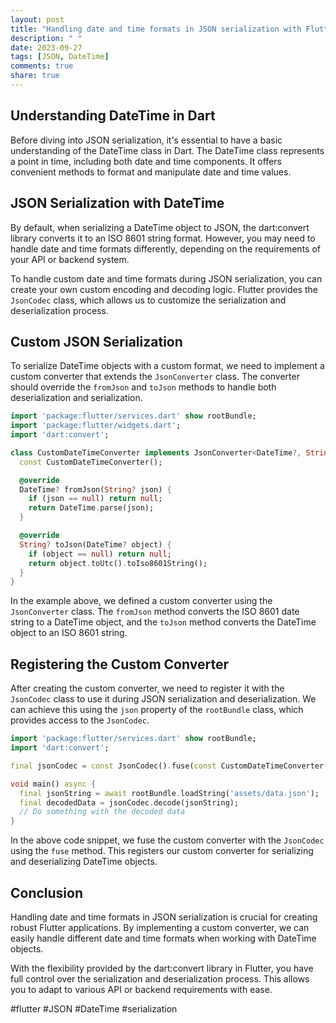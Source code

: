 ```yaml
---
layout: post
title: "Handling date and time formats in JSON serialization with Flutter"
description: " "
date: 2023-09-27
tags: [JSON, DateTime]
comments: true
share: true
---
```


## Understanding DateTime in Dart

Before diving into JSON serialization, it's essential to have a basic understanding of the DateTime class in Dart. The DateTime class represents a point in time, including both date and time components. It offers convenient methods to format and manipulate date and time values.

## JSON Serialization with DateTime

By default, when serializing a DateTime object to JSON, the dart:convert library converts it to an ISO 8601 string format. However, you may need to handle date and time formats differently, depending on the requirements of your API or backend system.

To handle custom date and time formats during JSON serialization, you can create your own custom encoding and decoding logic. Flutter provides the `JsonCodec` class, which allows us to customize the serialization and deserialization process.

## Custom JSON Serialization

To serialize DateTime objects with a custom format, we need to implement a custom converter that extends the `JsonConverter` class. The converter should override the `fromJson` and `toJson` methods to handle both deserialization and serialization.

```dart
import 'package:flutter/services.dart' show rootBundle;
import 'package:flutter/widgets.dart';
import 'dart:convert';

class CustomDateTimeConverter implements JsonConverter<DateTime?, String?> {
  const CustomDateTimeConverter();

  @override
  DateTime? fromJson(String? json) {
    if (json == null) return null;
    return DateTime.parse(json);
  }

  @override
  String? toJson(DateTime? object) {
    if (object == null) return null;
    return object.toUtc().toIso8601String();
  }
}
```

In the example above, we defined a custom converter using the `JsonConverter` class. The `fromJson` method converts the ISO 8601 date string to a DateTime object, and the `toJson` method converts the DateTime object to an ISO 8601 string.

## Registering the Custom Converter

After creating the custom converter, we need to register it with the `JsonCodec` class to use it during JSON serialization and deserialization. We can achieve this using the `json` property of the `rootBundle` class, which provides access to the `JsonCodec`.

```dart
import 'package:flutter/services.dart' show rootBundle;
import 'dart:convert';

final jsonCodec = const JsonCodec().fuse(const CustomDateTimeConverter());

void main() async {
  final jsonString = await rootBundle.loadString('assets/data.json');
  final decodedData = jsonCodec.decode(jsonString);
  // Do something with the decoded data
}
```

In the above code snippet, we fuse the custom converter with the `JsonCodec` using the `fuse` method. This registers our custom converter for serializing and deserializing DateTime objects.

## Conclusion

Handling date and time formats in JSON serialization is crucial for creating robust Flutter applications. By implementing a custom converter, we can easily handle different date and time formats when working with DateTime objects.

With the flexibility provided by the dart:convert library in Flutter, you have full control over the serialization and deserialization process. This allows you to adapt to various API or backend requirements with ease.

#flutter #JSON #DateTime #serialization